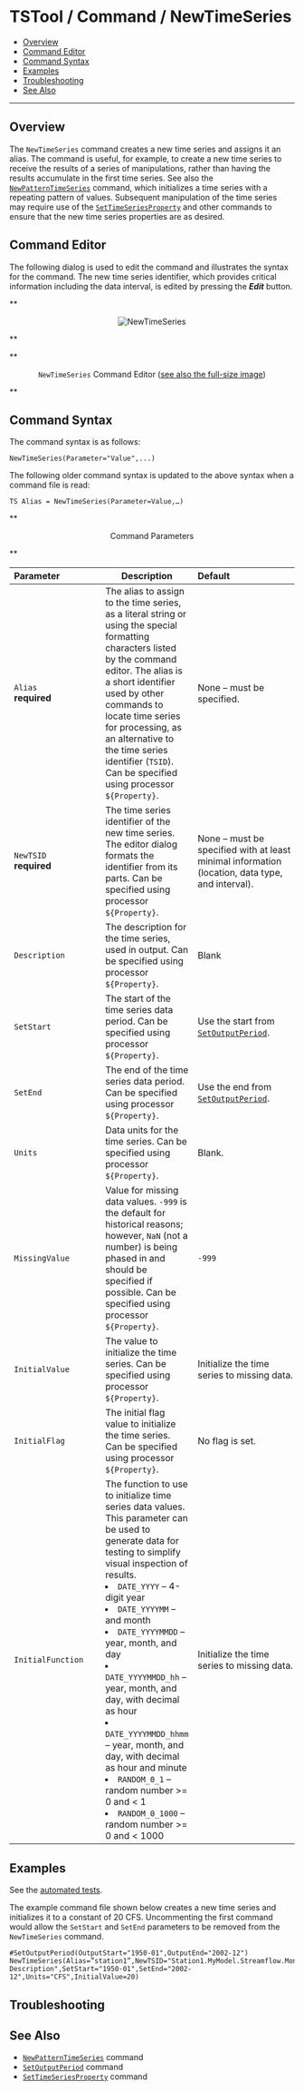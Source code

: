 # TSTool / Command / NewTimeSeries #

* [Overview](#overview)
* [Command Editor](#command-editor)
* [Command Syntax](#command-syntax)
* [Examples](#examples)
* [Troubleshooting](#troubleshooting)
* [See Also](#see-also)

-------------------------

## Overview ##

The `NewTimeSeries` command creates a new time series and assigns it an alias.
The command is useful, for example, to create a new time series to
receive the results of a series of manipulations,
rather than having the results accumulate in the first time series.
See also the
[`NewPatternTimeSeries`](../NewPatternTimeSeries/NewPatternTimeSeries.md) command,
which initializes a time series with a repeating pattern of values.
Subsequent manipulation of the time series may require use of the
[`SetTimeSeriesProperty`](../SetTimeSeriesProperty/SetTimeSeriesProperty.md) and
other commands to ensure that the new time series properties are as desired.  

## Command Editor ##

The following dialog is used to edit the command and illustrates the syntax for the command.
The new time series identifier, which provides critical information including the data interval,
is edited by pressing the ***Edit*** button.

**<p style="text-align: center;">
![NewTimeSeries](NewTimeSeries.png)
</p>**

**<p style="text-align: center;">
`NewTimeSeries` Command Editor (<a href="../NewTimeSeries.png">see also the full-size image</a>)
</p>**

## Command Syntax ##

The command syntax is as follows:

```text
NewTimeSeries(Parameter="Value",...)
```
The following older command syntax is updated to the above syntax when a command file is read:

```
TS Alias = NewTimeSeries(Parameter=Value,…)
```

**<p style="text-align: center;">
Command Parameters
</p>**

|**Parameter**&nbsp;&nbsp;&nbsp;&nbsp;&nbsp;&nbsp;&nbsp;&nbsp;&nbsp;&nbsp;&nbsp;&nbsp;&nbsp;&nbsp;&nbsp;|**Description**|**Default**&nbsp;&nbsp;&nbsp;&nbsp;&nbsp;&nbsp;&nbsp;&nbsp;&nbsp;&nbsp;&nbsp;&nbsp;&nbsp;&nbsp;&nbsp;&nbsp;&nbsp;&nbsp;&nbsp;&nbsp;&nbsp;&nbsp;&nbsp;&nbsp;&nbsp;&nbsp;&nbsp;|
|--------------|-----------------|-----------------|
|`Alias`<br>**required**|The alias to assign to the time series, as a literal string or using the special formatting characters listed by the command editor.  The alias is a short identifier used by other commands to locate time series for processing, as an alternative to the time series identifier (`TSID`).  Can be specified using processor `${Property}`.|None – must be specified.|
|`NewTSID`<br>**required**|The time series identifier of the new time series.  The editor dialog formats the identifier from its parts.  Can be specified using processor `${Property}`.|None – must be specified with at least minimal information (location, data type, and interval).|
|`Description`|The description for the time series, used in output.  Can be specified using processor `${Property}`.|Blank|
|`SetStart`|The start of the time series data period.  Can be specified using processor `${Property}`.|Use the start from [`SetOutputPeriod`](../SetOutputPeriod/SetOutputPeriod.md).|
|`SetEnd`|The end of the time series data period.  Can be specified using processor `${Property}`.|Use the end from [`SetOutputPeriod`](../SetOutputPeriod/SetOutputPeriod.md).|
|`Units`|Data units for the time series.  Can be specified using processor `${Property}`.|Blank.|
|`MissingValue`|Value for missing data values.  `-999` is the default for historical reasons; however, `NaN` (not a number) is being phased in and should be specified if possible.  Can be specified using processor `${Property}`.|`-999`|
|`InitialValue`|The value to initialize the time series.  Can be specified using processor `${Property}`.|Initialize the time series to missing data.|
|`InitialFlag`|The initial flag value to initialize the time series.  Can be specified using processor `${Property}`.|No flag is set.|
|`InitialFunction`|The function to use to initialize time series data values.  This parameter can be used to generate data for testing to simplify visual inspection of results.</ul><li>`DATE_YYYY` – 4-digit year</li><li>`DATE_YYYYMM` – and month</li><li>`DATE_YYYYMMDD` – year, month, and day</li><li>`DATE_YYYYMMDD_hh` – year, month, and day, with decimal as hour</li><li>`DATE_YYYYMMDD_hhmm` – year, month, and day, with decimal as hour and minute</li><li>`RANDOM_0_1` – random number >= 0 and < 1</li><li>`RANDOM_0_1000` – random number >= 0 and < 1000</li></ul>|Initialize the time series to missing data.|

## Examples ##

See the [automated tests](https://github.com/OpenCDSS/cdss-app-tstool-test/tree/master/test/commands/NewTimeSeries).

The example command file shown below creates a new time series and
initializes it to a constant of 20 CFS.
Uncommenting the first command would allow the `SetStart` and `SetEnd`
parameters to be removed from the `NewTimeSeries` command.

```
#SetOutputPeriod(OutputStart="1950-01",OutputEnd="2002-12")
NewTimeSeries(Alias=”station1”,NewTSID="Station1.MyModel.Streamflow.Month",Description="Example Description",SetStart="1950-01",SetEnd="2002-12",Units="CFS",InitialValue=20)
```

## Troubleshooting ##

## See Also ##

* [`NewPatternTimeSeries`](../NewPatternTimeSeries/NewPatternTimeSeries.md) command
* [`SetOutputPeriod`](../SetOutputPeriod/SetOutputPeriod.md) command
* [`SetTimeSeriesProperty`](../SetTimeSeriesProperty/SetTimeSeriesProperty.md) command
